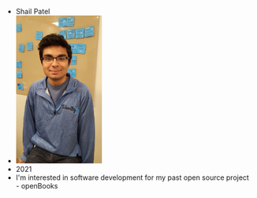 - Shail Patel
- <img src = "me.jpg" height="300" />
- 2021
- I'm interested in software development for my past open source project - openBooks